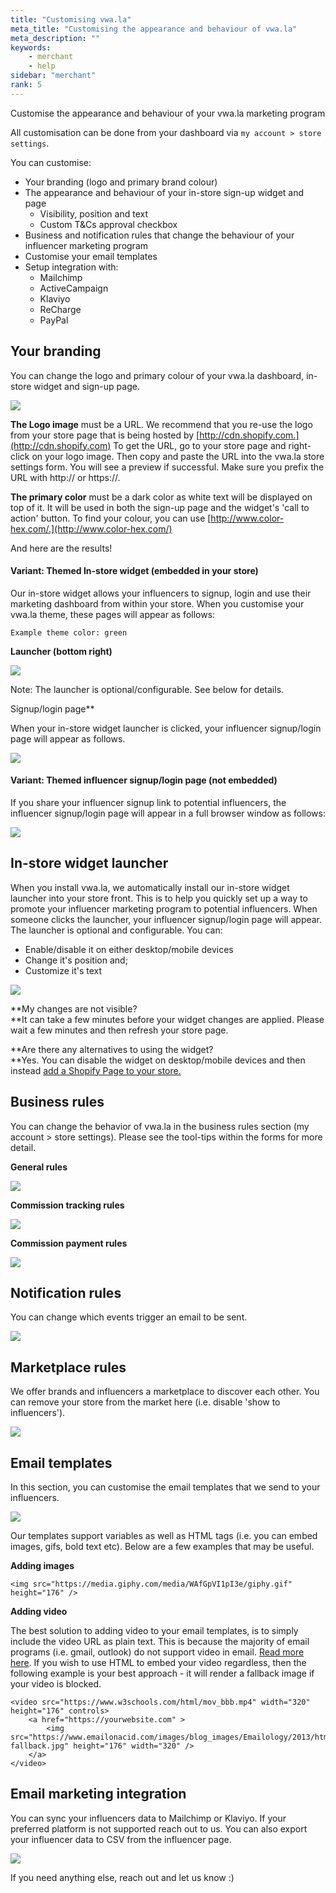 ```yaml
---
title: "Customising vwa.la"
meta_title: "Customising the appearance and behaviour of vwa.la"
meta_description: ""
keywords:
    - merchant
    - help
sidebar: "merchant"
rank: 5
---
```


Customise the appearance and behaviour of your vwa.la marketing program

All customisation can be done from your dashboard via `my account > store settings`.

You can customise:

- Your branding (logo and primary brand colour)
- The appearance and behaviour of your in-store sign-up widget and page
    - Visibility, position and text
    - Custom T&Cs approval checkbox
- Business and notification rules that change the behaviour of your influencer marketing program   
- Customise your email templates
- Setup integration with: 
    - Mailchimp
    - ActiveCampaign
    - Klaviyo
    - ReCharge
    - PayPal

## Your branding

You can change the logo and primary colour of your vwa.la dashboard, in-store widget and sign-up page.

![](/images/merchant/2019-01-20-08-55-22.png)

**The Logo image** must be a URL. We recommend that you re-use the logo from your store page that is being hosted by [http://cdn.shopify.com.](http://cdn.shopify.com) To get the URL, go to your store page and right-click on your logo image. Then copy and paste the URL into the vwa.la store settings form. You will see a preview if successful. Make sure you prefix the URL with http:// or https://.

**The primary color** must be a dark color as white text will be displayed on top of it. It will be used in both the sign-up page and the widget's 'call to action' button. To find your colour, you can use [http://www.color-hex.com/.](http://www.color-hex.com/)

And here are the results!

#### Variant: Themed In-store widget (embedded in your store)

Our in-store widget allows your influencers to signup, login and use their marketing dashboard from within your store. When you customise your vwa.la theme, these pages will appear as follows:

    Example theme color: green

**Launcher (bottom right)**

![](/images/merchant/2019-01-20-09-28-04.png)

Note: The launcher is optional/configurable. See below for details.
  
Signup/login page**

When your in-store widget launcher is clicked, your influencer signup/login page will appear as follows.

![](/images/merchant/2019-01-20-09-18-09.png)

#### Variant: Themed influencer signup/login page (not embedded)

If you share your influencer signup link to potential influencers, the influencer signup/login page will appear in a full browser window as follows:

![](/images/merchant/2019-01-20-09-19-48.png)

## In-store widget launcher

When you install vwa.la, we automatically install our in-store widget launcher into your store front. This is to help you quickly set up a way to promote your influencer marketing program to potential influencers. When someone clicks the launcher, your influencer signup/login page will appear. The launcher is optional and configurable. You can:

- Enable/disable it on either desktop/mobile devices
- Change it's position and;
- Customize it's text

![](/images/merchant/2019-01-20-08-55-56.png)

**My changes are not visible?  
**It can take a few minutes before your widget changes are applied. Please wait a few minutes and then refresh your store page.

**Are there any alternatives to using the widget?  
**Yes. You can disable the widget on desktop/mobile devices and then instead [add a Shopify Page to your store.](/merchant/adding-a-page-to-your-store)

## Business rules

You can change the behavior of vwa.la in the business rules section (my account > store settings). Please see the tool-tips within the forms for more detail.

**General rules**

![](/images/merchant/2019-01-20-09-04-53.png)

**Commission tracking rules**

![](/images/merchant/2019-01-20-09-04-40.png)

**Commission payment rules**

![](/images/merchant/2019-01-20-09-10-23.png)

## Notification rules

You can change which events trigger an email to be sent.

![](/images/merchant/2019-01-20-09-06-56.png)

## Marketplace rules

We offer brands and influencers a marketplace to discover each other. You can remove your store from the market here (i.e. disable 'show to influencers').

![](/images/merchant/2019-01-20-09-08-55.png)

## Email templates

In this section, you can customise the email templates that we send to your influencers. 

![](/images/merchant/2019-01-20-09-07-03.png)

Our templates support variables as well as HTML tags (i.e. you can embed images, gifs, bold text etc). Below are a few examples that may be useful.

**Adding images**

```
<img src="https://media.giphy.com/media/WAfGpVI1pI3e/giphy.gif" height="176" />
```

**Adding video**

The best solution to adding video to your email templates, is to simply include the video URL as plain text. This is because the majority of email programs (i.e. gmail, outlook) do not support video in email. [Read more here](https://www.emailonacid.com/blog/article/email-development/a_how_to_guide_to_embedding_html5_video_in_email/). If you wish to use HTML to embed your video regardless, then the following example is your best approach - it will render a fallback image if your video is blocked.

```
<video src="https://www.w3schools.com/html/mov_bbb.mp4" width="320" height="176" controls>
    <a href="https://yourwebsite.com" >
        <img src="https://www.emailonacid.com/images/blog_images/Emailology/2013/html5_video/bunny-fallback.jpg" height="176" width="320" />
    </a>
</video>
```

## Email marketing integration

You can sync your influencers data to Mailchimp or Klaviyo. If your preferred platform is not supported reach out to us. You can also export your influencer data to CSV from the influencer page.

![](/images/merchant/2019-01-20-09-13-20.png)

If you need anything else, reach out and let us know :)
